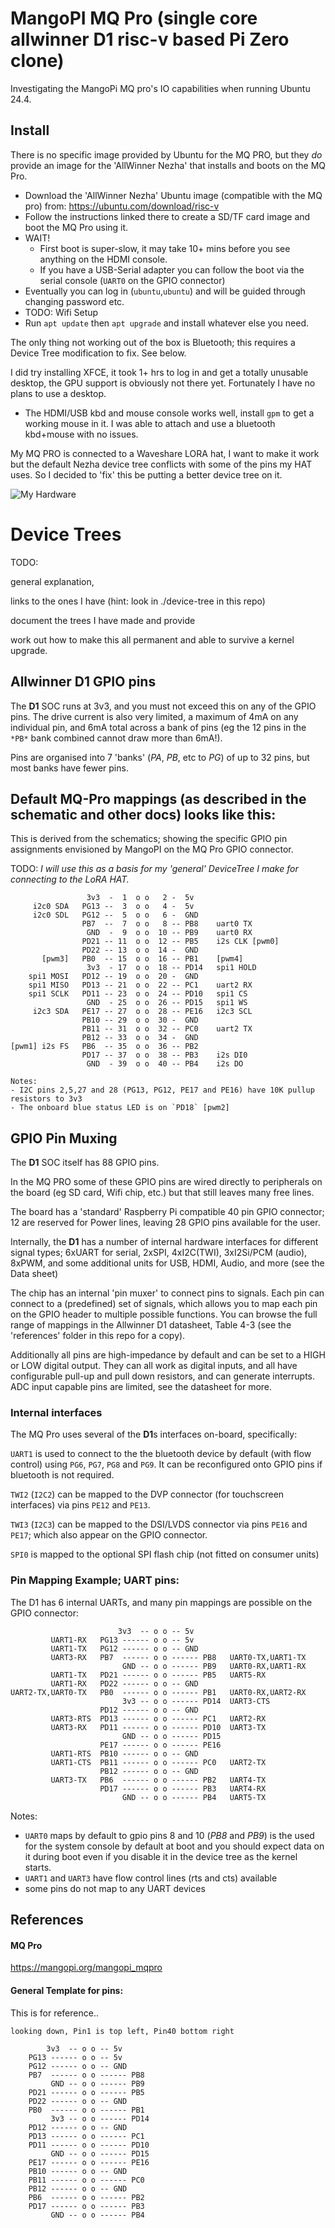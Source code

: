 # MangoPI MQ Pro (single core allwinner D1 risc-v based Pi Zero clone)
Investigating the MangoPi MQ pro's IO capabilities when running Ubuntu 24.4.

## Install
There is no specific image provided by Ubuntu for the MQ PRO, but they *do* provide an image for the 'AllWinner Nezha' that installs and boots on the MQ Pro.

- Download the 'AllWinner Nezha' Ubuntu image (compatible with the MQ pro) from: https://ubuntu.com/download/risc-v
- Follow the instructions linked there to create a SD/TF card image and boot the MQ Pro using it.
- WAIT!
  - First boot is super-slow, it may take 10+ mins before you see anything on the HDMI console.
  - If you have a USB-Serial adapter you can follow the boot via the serial console (`UART0` on the GPIO connector)
- Eventually you can log in (`ubuntu`,`ubuntu`) and will be guided through changing password etc.
- TODO: Wifi Setup
- Run `apt update` then `apt upgrade` and install whatever else you need.

The only thing not working out of the box is Bluetooth; this requires a Device Tree modification to fix. See below.

I did try installing XFCE, it took 1+ hrs to log in and get a totally unusable desktop, the GPU support is obviously not there yet. Fortunately I have no plans to use a desktop. 
- The HDMI/USB kbd and mouse console works well, install `gpm` to get a working mouse in it. I was able to attach and use a bluetooth kbd+mouse with no issues.

My MQ PRO is connected to a Waveshare LORA hat, I want to make it work but the default Nezha device tree conflicts with some of the pins my HAT uses. So I decided to 'fix' this be putting a better device tree on it.

![My Hardware](reference/IMG_20240503_122325~3.jpg)

# Device Trees
TODO:

general explanation,

links to the ones I have (hint: look in ./device-tree in this repo)

document the trees I have made and provide

work out how to make this all permanent and able to survive a kernel upgrade.

## Allwinner D1 GPIO pins
The **D1** SOC runs at 3v3, and you must not exceed this on any of the GPIO pins. The drive current is also very limited, a maximum of 4mA on any individual pin, and 6mA total across a bank of pins (eg the 12 pins in the `*PB*` bank combined cannot draw more than 6mA!).

Pins are organised into 7 'banks' (*PA*, *PB*, etc to *PG*) of up to 32 pins, but most banks have fewer pins.

## Default MQ-Pro mappings (as described in the schematic and other docs) looks like this:
This is derived from the schematics; showing the specific GPIO pin assignments envisioned by MangoPI on the MQ Pro GPIO connector.

TODO: *I will use this as a basis for my 'general' DeviceTree I make for connecting to the LoRA HAT.*

```text
                 3v3  -  1  o o   2 -  5v
     i2c0 SDA   PG13 --  3  o o   4 -  5v
     i2c0 SDL   PG12 --  5  o o   6 -  GND
                PB7  --  7  o o   8 -- PB8    uart0 TX
                 GND  -  9  o o  10 -- PB9    uart0 RX
                PD21 -- 11  o o  12 -- PB5    i2s CLK [pwm0]
                PD22 -- 13  o o  14 -  GND
       [pwm3]   PB0  -- 15  o o  16 -- PB1    [pwm4]
                 3v3  - 17  o o  18 -- PD14   spi1 HOLD
    spi1 MOSI   PD12 -- 19  o o  20 -  GND
    spi1 MISO   PD13 -- 21  o o  22 -- PC1    uart2 RX
    spi1 SCLK   PD11 -- 23  o o  24 -- PD10   spi1 CS
                 GND  - 25  o o  26 -- PD15   spi1 WS
     i2c3 SDA   PE17 -- 27  o o  28 -- PE16   i2c3 SCL 
                PB10 -- 29  o o  30 -  GND
                PB11 -- 31  o o  32 -- PC0    uart2 TX
                PB12 -- 33  o o  34 -  GND
[pwm1] i2s FS   PB6  -- 35  o o  36 -- PB2
                PD17 -- 37  o o  38 -- PB3    i2s DI0
                 GND  - 39  o o  40 -- PB4    i2s DO

Notes:
- I2C pins 2,5,27 and 28 (PG13, PG12, PE17 and PE16) have 10K pullup resistors to 3v3
- The onboard blue status LED is on `PD18` [pwm2]
```

## GPIO Pin Muxing
The **D1** SOC itself has 88 GPIO pins. 

In the MQ PRO some of these GPIO pins are wired directly to peripherals on the board (eg SD card, Wifi chip, etc.) but that still leaves many free lines.

The board has a 'standard' Raspberry Pi compatible 40 pin GPIO connector; 12 are reserved for Power lines, leaving 28 GPIO pins available for the user.

Internally, the **D1** has a number of internal hardware interfaces for different signal types; 6xUART for serial, 2xSPI, 4xI2C(TWI), 3xI2Si/PCM (audio), 8xPWM, and some additional units for USB, HDMI, Audio, and more (see the Data sheet)

The chip has an internal 'pin muxer' to connect pins to signals. Each pin can connect to a (predefined) set of signals, which allows you to map each pin on the GPIO header to multiple possible functions. You can browse the full range of mappings in the Allwinner D1 datasheet, Table 4-3 (see the 'references' folder in this repo for a copy).

Additionally all pins are high-impedance by default and can be set to a HIGH or LOW digital output. They can all work as digital inputs, and all have configurable pull-up and pull down resistors, and can generate interrupts. ADC input capable pins are limited, see the datasheet for more.

### Internal interfaces
The MQ Pro uses several of the **D1**s interfaces on-board, specifically:

`UART1` is used to connect to the the bluetooth device by default (with flow control) using `PG6`, `PG7`, `PG8` and `PG9`. It can be reconfigured onto GPIO pins if bluetooth is not required.

`TWI2` (`I2C2`) can be  mapped to the DVP connector (for touchscreen interfaces) via pins `PE12` and `PE13`.

`TWI3` (`I2C3`) can be mapped to the DSI/LVDS connector via pins `PE16` and `PE17`; which also appear on the GPIO connector.

`SPI0` is mapped to the optional SPI flash chip (not fitted on consumer units)


### Pin Mapping Example; UART pins:
The D1 has 6 internal UARTs, and many pin mappings are possible on the GPIO connector:
```text
                        3v3  -- o o -- 5v
         UART1-RX   PG13 ------ o o -- 5v
         UART1-TX   PG12 ------ o o -- GND
         UART3-RX   PB7  ------ o o ------ PB8   UART0-TX,UART1-TX
                         GND -- o o ------ PB9   UART0-RX,UART1-RX
         UART1-TX   PD21 ------ o o ------ PB5   UART5-RX
         UART1-RX   PD22 ------ o o -- GND
UART2-TX,UART0-TX   PB0  ------ o o ------ PB1   UART0-RX,UART2-RX
                         3v3 -- o o ------ PD14  UART3-CTS
                    PD12 ------ o o -- GND
         UART3-RTS  PD13 ------ o o ------ PC1   UART2-RX
         UART3-RX   PD11 ------ o o ------ PD10  UART3-TX
                         GND -- o o ------ PD15
                    PE17 ------ o o ------ PE16
         UART1-RTS  PB10 ------ o o -- GND
         UART1-CTS  PB11 ------ o o ------ PC0   UART2-TX
                    PB12 ------ o o -- GND
         UART3-TX   PB6  ------ o o ------ PB2   UART4-TX
                    PD17 ------ o o ------ PB3   UART4-RX
                         GND -- o o ------ PB4   UART5-TX
```
Notes:
- `UART0` maps by default to gpio pins 8 and 10 (*PB8* and *PB9*) is the used for the system console by default at boot and you should expect data on it during boot even if you disable it in the device tree as the kernel starts.
- `UART1` and `UART3` have flow control lines (rts and cts) available
- some pins do not map to any UART devices

## References

#### MQ Pro
https://mangopi.org/mangopi_mqpro

#### General Template for pins:
This is for reference..
```text
looking down, Pin1 is top left, Pin40 bottom right

        3v3  -- o o -- 5v
    PG13 ------ o o -- 5v
    PG12 ------ o o -- GND
    PB7  ------ o o ------ PB8
         GND -- o o ------ PB9
    PD21 ------ o o ------ PB5
    PD22 ------ o o -- GND
    PB0  ------ o o ------ PB1
         3v3 -- o o ------ PD14
    PD12 ------ o o -- GND
    PD13 ------ o o ------ PC1
    PD11 ------ o o ------ PD10
         GND -- o o ------ PD15
    PE17 ------ o o ------ PE16
    PB10 ------ o o -- GND
    PB11 ------ o o ------ PC0
    PB12 ------ o o -- GND
    PB6  ------ o o ------ PB2
    PD17 ------ o o ------ PB3
         GND -- o o ------ PB4
```
